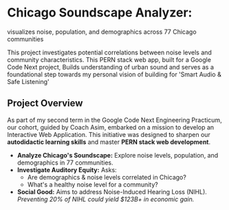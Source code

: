 # Chicago Soundscape Analyzer: 
visualizes noise, population, and demographics across 77 Chicago communities

This project investigates potential correlations between noise levels and community characteristics. This PERN stack web app, built for a Google Code Next project, Builds understanding of urban sound and serves as a foundational step towards my personal vision of building for 'Smart Audio & Safe Listening'

## Project Overview

As part of my second term in the Google Code Next Engineering Practicum, our cohort, guided by Coach Asim, embarked on a mission to develop an Interactive Web Application. This initiative was designed to sharpen our **autodidactic learning skills** and master **PERN stack web development**.

*   **Analyze Chicago's Soundscape:** Explore noise levels, population, and demographics in 77 communities.
*   **Investigate Auditory Equity:** Asks:
    *   Are demographics & noise levels correlated in Chicago?
    *   What's a healthy noise level for a community?
*   **Social Good:** Aims to address Noise-Induced Hearing Loss (NIHL).
  *Preventing 20% of NIHL could yield $123B+ in economic gain.*

